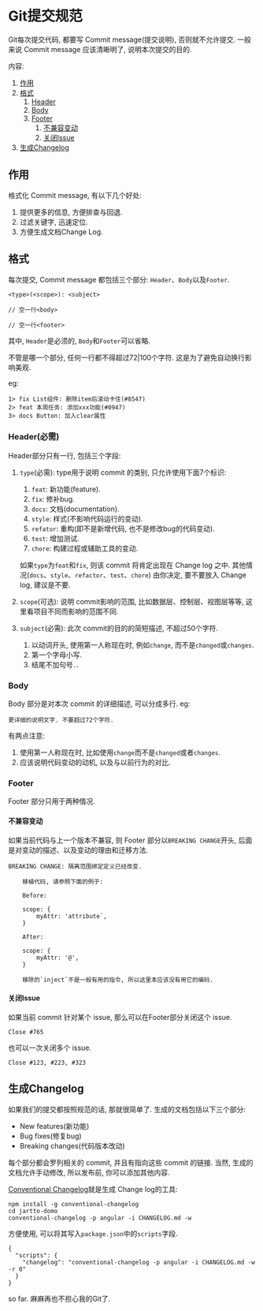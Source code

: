# Git提交规范

Git每次提交代码, 都要写 Commit message(提交说明), 否则就不允许提交.
一般来说 Commit message 应该清晰明了, 说明本次提交的目的.

内容:

1.  [作用](#作用)
2.  [格式](#格式)
    1.  [Header](#Header)
    2.  [Body](#Body)
    3.  [Footer](#Footer)
        1.  [不兼容变动](#不兼容变动)
        2.  [关闭Issue](#关闭Issue)
3.  [生成Changelog](#生成Changelog)

## 作用

格式化 Commit message, 有以下几个好处:

1.  提供更多的信息, 方便排查与回退.
2.  过滤关键字, 迅速定位.
3.  方便生成文档Change Log.

## 格式

每次提交, Commit message 都包括三个部分: `Header`、`Body`以及`Footer`.

```
<type>(<scope>): <subject>

// 空一行<body>

// 空一行<footer>
```

其中, `Header`是必须的, `Body`和`Footer`可以省略.

不管是哪一个部分, 任何一行都不得超过72|100个字符. 这是为了避免自动换行影响美观.

eg:

```
1> fix List组件: 删除item后滚动卡住(#8547)
2> feat 本周任务: 添加xxx功能(#0947)
3> docs Button: 加入clear属性
```

### Header(必需)

Header部分只有一行, 包括三个字段:

1.  `type`(必需): type用于说明 commit 的类别, 只允许使用下面7个标识:
    1.  `feat`: 新功能(feature).
    1.  `fix`: 修补bug.
    1.  `docs`: 文档(documentation).
    1.  `style`: 样式(不影响代码运行的变动).
    1.  `refator`: 重构(即不是新增代码, 也不是修改bug的代码变动).
    1.  `test`: 增加测试.
    1.  `chore`: 构建过程或辅助工具的变动.
    
    如果`type`为`feat`和`fix`, 则该 commit 将肯定出现在 Change log 之中. 其他情况(`docs`、`style`、`refactor`、`test`、`chore`) 由你决定, 要不要放入 Change log, 建议是不要.
2.  `scope`(可选): 说明 commit影响的范围, 比如数据层、控制层、视图层等等, 这里看项目不同而影响的范围不同.
3.  `subject`(必需): 此次 commit的目的的简短描述, 不超过50个字符.
    1.  以动词开头, 使用第一人称现在时, 例如`change`, 而不是`changed`或`changes`.
    1.  第一个字母小写.
    1.  结尾不加句号`.`.

### Body

Body 部分是对本次 commit 的详细描述, 可以分成多行. eg:

```
更详细的说明文字. 不要超过72个字符.
```

有两点注意:

1.  使用第一人称现在时, 比如使用`change`而不是`changed`或者`changes`.
2.  应该说明代码变动的动机, 以及与以前行为的对比.

### Footer

Footer 部分只用于两种情况.

#### 不兼容变动

如果当前代码与上一个版本不兼容, 则 Footer 部分以`BREAKING CHANGE`开头, 后面是对变动的描述、以及变动的理由和迁移方法.

```
BREAKING CHANGE: 隔离范围绑定定义已经改变.

    移植代码, 请参照下面的例子:

    Before:

    scope: {
        myAttr: 'attribute`,
    }

    After:

    scope: {
        myAttr: '@',
    }

    移除的`inject`不是一般有用的指令, 所以这里本应该没有用它的编码.
```

#### 关闭Issue

如果当前 commit 针对某个 issue, 那么可以在Footer部分关闭这个 issue.

```
Close #765
```

也可以一次关闭多个 issue.

```
Close #123, #223, #323
```

## 生成Changelog

如果我们的提交都按照规范的话, 那就很简单了. 生成的文档包括以下三个部分:

- New features(新功能)
- Bug fixes(修复bug)
- Breaking changes(代码版本改动)

每个部分都会罗列相关的 commit, 并且有指向这些 commit 的链接. 当然, 生成的文档允许手动修改, 所以发布前, 你可以添加其他内容.

[Conventional Changelog](https://github.com/conventional-changelog/conventional-changelog)就是生成 Change log的工具:

```
npm install -g conventional-changelog
cd jartto-domo
conventional-changelog -p angular -i CHANGELOG.md -w
```

方便使用, 可以将其写入`package.json`中的`scripts`字段.

```
{
  "scripts": {
    "changelog": "conventional-changelog -p angular -i CHANGELOG.md -w -r 0"
  }
}
```

so far. 麻麻再也不担心我的Git了.